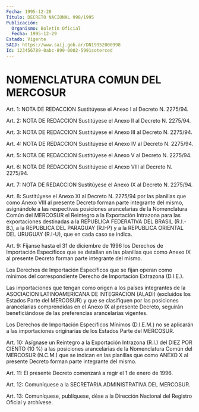 ```yaml
---
Fecha: 1995-12-28
Título: DECRETO NACIONAL 998/1995
Publicación:
  Organismo: Boletín Oficial
  Fecha: 1995-12-29
Estado: Vigente
SAIJ: https://www.saij.gob.ar/DN19952000998
Id: 123456789-0abc-899-0002-5991soterced
---
```

# NOMENCLATURA COMUN DEL MERCOSUR

<a id="1"></a>
Art. 1: NOTA DE REDACCION Sustitúyese el Anexo I al Decreto N. 2275/94.

<a id="2"></a>
Art.  2: NOTA DE REDACCION Sustitúyese  el  Anexo  II al Decreto N. 2275/94.

<a id="3"></a>
Art. 3: NOTA DE REDACCION Sustitúyese el Anexo  III  al  Decreto N. 2275/94.

<a id="4"></a>
Art.  4: NOTA DE REDACCION Sustitúyese el Anexo IV al  Decreto N. 2275/94.

<a id="5"></a>
Art.  5: NOTA DE REDACCION  Sustitúyese  el  Anexo V al Decreto N. 2275/94.

<a id="6"></a>
Art. 6: NOTA DE REDACCION Sustitúyese el Anexo  VIII  al  Decreto N. 2275/94.

<a id="7"></a>
Art.  7: NOTA DE REDACCION Sustitúyese el Anexo IX al Decreto N. 2275/94.

<a id="8"></a>
Art.  8: Sustitúyese el Anexo XI al Decreto  N. 2275/94  por las  planillas  que  como  Anexo  VIII  al presente Decreto forman parte  integrante  del  mismo, asignándole a  las  respectivas posiciones  arancelarias de la  Nomenclatura  Común del MERCOSUR el Reintegro a  la  Exportación Intrazona para las exportaciones destinadas  a la REPUBLICA  FEDERATIVA  DEL  BRASIL  (R.I.-B.),  a la REPUBLICA DEL  PARAGUAY (R.I-P) y a la REPUBLICA ORIENTAL DEL URUGUAY (R.I-U), que  en cada caso se indica.

<a id="9"></a>
Art. 9:  Fíjanse hasta el 31 de diciembre de 1996 los  Derechos de  Importación  Específicos  que se detallan en las planillas que como  Anexo IX al presente Decreto  forman  parte  integrante  del mismo.

Los  Derechos  de  Importación Específicos que se fijan operan como  mínimos del correspondiente Derecho de Importación Extrazona (D.I.E.).

Las importaciones que  tengan  como origen a los países integrantes  de la ASOCIACION LATINOAMERICANA  DE INTEGRACION (ALADI) (excluidos  los  Estados  Parte  del MERCOSUR) y que  se  clasifiquen  por las  posiciones arancelarias  comprendidas  en  el  Anexo IX al presente  Decreto,  seguirán beneficiándose de las preferencias arancelarias  vigentes.

Los Derechos  de  Importación  Específicos Mínimos (D.I.E.M.) no se aplicarán a las importaciones originarias  de los Estados Parte del  MERCOSUR.

<a id="10"></a>
Art. 10:  Asígnase un Reintegro a la Exportación  Intrazona (R.I.)  del  DIEZ  POR  CIENTO (10 %) a las posiciones arancelarias de  la  Nomenclatura Común  del  MERCOSUR  (N.C.M.)  que  se indican en las  planillas  que  como  ANEXO  X  al  presente  Decreto forman parte  integrante del mismo.

<a id="11"></a>
Art. 11: El presente Decreto comenzará  a regir  el  1 de enero de  1996.

<a id="12"></a>
Art. 12: Comuníquese a la SECRETARIA ADMINISTRATIVA DEL MERCOSUR.

<a id="13"></a>
Art. 13: Comuníquese, publíquese, dése a la Dirección Nacional del Registro Oficial y archívese.